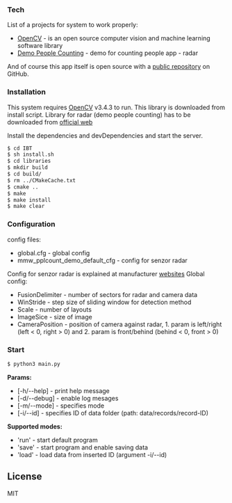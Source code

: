 ### Tech
List of a projects for system to work properly:
* [OpenCV](https://opencv.org/) - is an open source computer vision and machine learning software library 
* [Demo People Counting](http://www.ti.com/tool/tidep-01000) - demo for counting people app - radar

And of course this app itself is open source with a [public repository](https://github.com/jurajkula/IBT)
 on GitHub.

### Installation

This system requires [OpenCV](https://opencv.org/) v3.4.3 to run. This library is downloaded from install script. Library for radar (demo people counting) has to be downloaded from [official web](https://training.ti.com/people-counting-demonstration-using-ti-mmwave-sensors)

Install the dependencies and devDependencies and start the server.

```sh
$ cd IBT
$ sh install.sh
$ cd libraries
$ mkdir build
$ cd build/
$ rm ../CMakeCache.txt
$ cmake ..
$ make
$ make install
$ make clear
```
### Configuration
config files:
* global.cfg - global config
* mmw_pplcount_demo_default_cfg - config for senzor radar

Config for senzor radar is explained at manufacturer [websites](http://www.ti.com/tool/tidep-01000)
Global config:
* FusionDelimiter - number of sectors for radar and camera data
* WinStride - step size of sliding window for detection method
* Scale - number of layouts
* ImageSice - size of image
* CameraPosition - position of camera against radar, 1. param is left/right (left < 0, right > 0) and 2. param is front/behind (behind < 0, front > 0)

### Start
```sh
$ python3 main.py
```
**Params:**
* [-h/--help] - print help message
* [-d/--debug] - enable log mesages
* [-m/--mode] - specifies mode
* [-i/--id] - specifies ID of data folder (path: data/records/record-ID)

**Supported modes:**
* 'run' - start default program
* 'save' - start program and enable saving data
* 'load' - load data from inserted ID (argument -i/--id)


License
----

MIT
